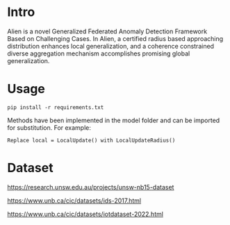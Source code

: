 # Intro

Alien is a novel Generalized Federated Anomaly Detection Framework Based on Challenging Cases. In Alien, a certified radius based approaching distribution enhances local generalization, and a coherence constrained diverse aggregation mechanism accomplishes promising global generalization.

# Usage

```
pip install -r requirements.txt
```

Methods have been implemented in the model folder and can be imported for substitution. For example:
```
Replace local = LocalUpdate() with LocalUpdateRadius()
```

# Dataset

https://research.unsw.edu.au/projects/unsw-nb15-dataset

https://www.unb.ca/cic/datasets/ids-2017.html

https://www.unb.ca/cic/datasets/iotdataset-2022.html
